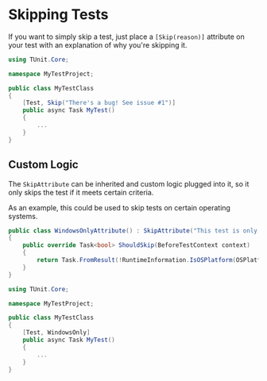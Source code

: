 # Skipping Tests

If you want to simply skip a test, just place a `[Skip(reason)]` attribute on your test with an explanation of why you're skipping it.

```csharp
using TUnit.Core;

namespace MyTestProject;

public class MyTestClass
{
    [Test, Skip("There's a bug! See issue #1")]
    public async Task MyTest()
    {
        ...
    }
}
```

## Custom Logic

The `SkipAttribute` can be inherited and custom logic plugged into it, so it only skips the test if it meets certain criteria.

As an example, this could be used to skip tests on certain operating systems.

```csharp
public class WindowsOnlyAttribute() : SkipAttribute("This test is only supported on Windows")
{
    public override Task<bool> ShouldSkip(BeforeTestContext context)
    {
        return Task.FromResult(!RuntimeInformation.IsOSPlatform(OSPlatform.Windows));
    }
}
```

```csharp
using TUnit.Core;

namespace MyTestProject;

public class MyTestClass
{
    [Test, WindowsOnly]
    public async Task MyTest()
    {
        ...
    }
}
```

